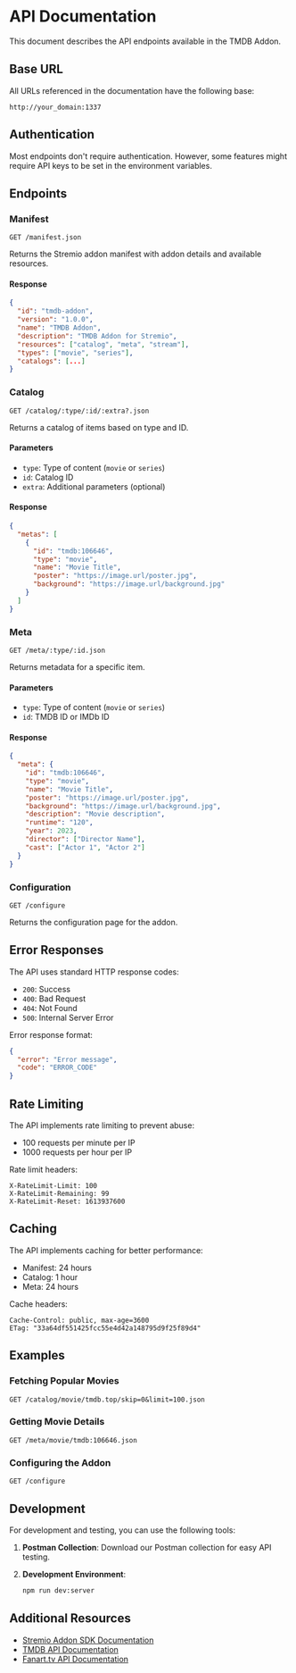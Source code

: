 # API Documentation

This document describes the API endpoints available in the TMDB Addon.

## Base URL

All URLs referenced in the documentation have the following base:

```
http://your_domain:1337
```

## Authentication

Most endpoints don't require authentication. However, some features might require API keys to be set in the environment variables.

## Endpoints

### Manifest

```http
GET /manifest.json
```

Returns the Stremio addon manifest with addon details and available resources.

#### Response

```json
{
  "id": "tmdb-addon",
  "version": "1.0.0",
  "name": "TMDB Addon",
  "description": "TMDB Addon for Stremio",
  "resources": ["catalog", "meta", "stream"],
  "types": ["movie", "series"],
  "catalogs": [...]
}
```

### Catalog

```http
GET /catalog/:type/:id/:extra?.json
```

Returns a catalog of items based on type and ID.

#### Parameters

- `type`: Type of content (`movie` or `series`)
- `id`: Catalog ID
- `extra`: Additional parameters (optional)

#### Response

```json
{
  "metas": [
    {
      "id": "tmdb:106646",
      "type": "movie",
      "name": "Movie Title",
      "poster": "https://image.url/poster.jpg",
      "background": "https://image.url/background.jpg"
    }
  ]
}
```

### Meta

```http
GET /meta/:type/:id.json
```

Returns metadata for a specific item.

#### Parameters

- `type`: Type of content (`movie` or `series`)
- `id`: TMDB ID or IMDb ID

#### Response

```json
{
  "meta": {
    "id": "tmdb:106646",
    "type": "movie",
    "name": "Movie Title",
    "poster": "https://image.url/poster.jpg",
    "background": "https://image.url/background.jpg",
    "description": "Movie description",
    "runtime": "120",
    "year": 2023,
    "director": ["Director Name"],
    "cast": ["Actor 1", "Actor 2"]
  }
}
```

### Configuration

```http
GET /configure
```

Returns the configuration page for the addon.

## Error Responses

The API uses standard HTTP response codes:

- `200`: Success
- `400`: Bad Request
- `404`: Not Found
- `500`: Internal Server Error

Error response format:

```json
{
  "error": "Error message",
  "code": "ERROR_CODE"
}
```

## Rate Limiting

The API implements rate limiting to prevent abuse:

- 100 requests per minute per IP
- 1000 requests per hour per IP

Rate limit headers:

```
X-RateLimit-Limit: 100
X-RateLimit-Remaining: 99
X-RateLimit-Reset: 1613937600
```

## Caching

The API implements caching for better performance:

- Manifest: 24 hours
- Catalog: 1 hour
- Meta: 24 hours

Cache headers:

```
Cache-Control: public, max-age=3600
ETag: "33a64df551425fcc55e4d42a148795d9f25f89d4"
```

## Examples

### Fetching Popular Movies

```http
GET /catalog/movie/tmdb.top/skip=0&limit=100.json
```

### Getting Movie Details

```http
GET /meta/movie/tmdb:106646.json
```

### Configuring the Addon

```http
GET /configure
```

## Development

For development and testing, you can use the following tools:

1. **Postman Collection**:
   Download our Postman collection for easy API testing.

2. **Development Environment**:
   ```bash
   npm run dev:server
   ```

## Additional Resources

- [Stremio Addon SDK Documentation](https://github.com/Stremio/stremio-addon-sdk)
- [TMDB API Documentation](https://developers.themoviedb.org/3)
- [Fanart.tv API Documentation](https://fanarttv.docs.apiary.io/)
